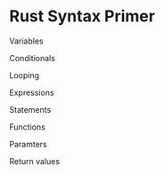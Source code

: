 Rust Syntax Primer
==================

Variables

Conditionals

Looping

Expressions 

Statements

Functions

Paramters

Return values


